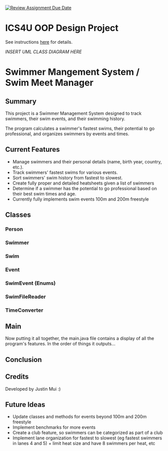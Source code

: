 [![Review Assignment Due Date](https://classroom.github.com/assets/deadline-readme-button-22041afd0340ce965d47ae6ef1cefeee28c7c493a6346c4f15d667ab976d596c.svg)](https://classroom.github.com/a/LXtbW2-T)
# ICS4U OOP Design Project

See instructions [here](INSTRUCTIONS.md) for details.

*INSERT UML CLASS DIAGRAM HERE*  

# Swimmer Mangement System / Swim Meet Manager 

## Summary

This project is a Swimmer Management System designed to track swimmers, their swim events, and their swimming history. 

The program calculates a swimmer's fastest swims, their potential to go professional, and organizes swimmers by events and times.

## Current Features
- Manage swimmers and their personal details (name, birth year, country, etc.).
- Track swimmers' fastest swims for various events.
- Sort swimmers' swim history from fastest to slowest.
- Create fully proper and detailed heatsheets given a list of swimmers
- Determine if a swimmer has the potential to go professional based on their best swim times and age.
- Currently fully implements swim events 100m and 200m freestyle

## Classes

### Person

### Swimmer

### Swim

### Event

### SwimEvent (Enums)

### SwimFileReader

### TimeConverter

## Main
Now putting it all together, the main.java file contains a display of all the program's features. In the order of things it outputs...

## Conclusion

## Credits
Developed by Justin Mui :)

## Future Ideas
- Update classes and methods for events beyond 100m and 200m freestyle
- Implement benchmarks for more events
- Create a club feature, so swimmers can be categorized as part of a club
- Implement lane organization for fastest to slowest (eg fastest swimmers in lanes 4 and 5) + limit heat size and have 8 swimmers per heat, etc